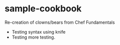 # sample-cookbook

Re-creation of clowns/bears from Chef Fundamentals
- Testing syntax using knife
- Testing more testing.
